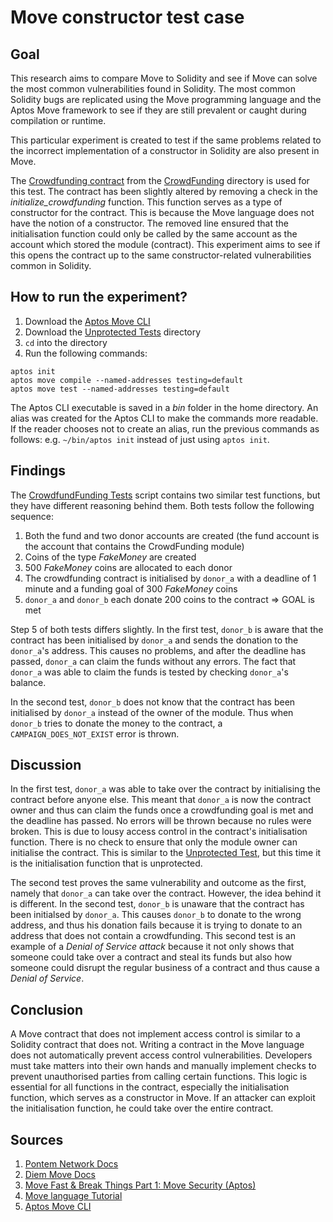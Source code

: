 # Move constructor test case

## Goal 
This research aims to compare Move to Solidity and see if Move can solve the most common vulnerabilities found in Solidity. The most common Solidity bugs are replicated using the Move programming language and the Aptos Move framework to see if they are still prevalent or caught during compilation or runtime.

This particular experiment is created to test if the same problems related to the incorrect implementation of a constructor in Solidity are also present in Move. 

The [Crowdfunding contract](../Crowdfunding_contract/sources/CrowdFunding.move) from the [CrowdFunding](../Crowdfunding_contract) directory is used for this test. The contract has been slightly altered by removing a check in the *initialize_crowdfunding* function. This function serves as a type of constructor for the contract. This is because the Move language does not have the notion of a constructor. The removed line ensured that the initialisation function could only be called by the same account as the account which stored the module (contract). This experiment aims to see if this opens the contract up to the same constructor-related vulnerabilities common in Solidity. 

## How to run the experiment?
1. Download the [Aptos Move CLI](https://aptos.dev/cli-tools/aptos-cli-tool/install-aptos-cli/)
2. Download the [Unprotected Tests](../Unprotected_tests/) directory
3. <code>cd</code> into the directory
4. Run the following commands:

 ```
 aptos init
 aptos move compile --named-addresses testing=default 
 aptos move test --named-addresses testing=default
 ```

The Aptos CLI executable is saved in a *bin* folder in the home directory. An alias was created for the Aptos CLI to make the commands more readable. If the reader chooses not to create an alias, run the previous commands as follows: e.g. <code>~/bin/aptos init</code> instead of just using <code>aptos init</code>.

## Findings
The [CrowdfundFunding Tests](/tests/CrowdFundingTests.move) script contains two similar test functions, but they have different reasoning behind them. Both tests follow the following sequence:
1. Both the fund and two donor accounts are created (the fund account is the account that contains the CrowdFunding module)
2. Coins of the type *FakeMoney* are created
3. 500 *FakeMoney* coins are allocated to each donor
4. The crowdfunding contract is initialised by <code>donor_a</code> with a deadline of 1 minute and a funding goal of 300 *FakeMoney* coins
5. <code>donor_a</code> and <code>donor_b</code> each donate 200 coins to the contract => GOAL is met 

Step 5 of both tests differs slightly. In the first test, <code>donor_b</code> is aware that the contract has been initialised by <code>donor_a</code> and sends the donation to the <code>donor_a</code>'s address. This causes no problems, and after the deadline has passed, <code>donor_a</code> can claim the funds without any errors. The fact that <code>donor_a</code> was able to claim the funds is tested by checking <code>donor_a</code>'s balance.

In the second test, <code>donor_b</code> does not know that the contract has been initialised by <code>donor_a</code> instead of the owner of the module. Thus when <code>donor_b</code> tries to donate the money to the contract, a <code>CAMPAIGN_DOES_NOT_EXIST</code> error is thrown.

## Discussion
In the first test, <code>donor_a</code> was able to take over the contract by initialising the contract before anyone else. This meant that <code>donor_a</code> is now the contract owner and thus can claim the funds once a crowdfunding goal is met and the deadline has passed. No errors will be thrown because no rules were broken. This is due to lousy access control in the contract's initialisation function. There is no check to ensure that only the module owner can initialise the contract. This is similar to the [Unprotected Test](../Unprotected_tests/), but this time it is the initialisation function that is unprotected. 

The second test proves the same vulnerability and outcome as the first, namely that <code>donor_a</code> can take over the contract. However, the idea behind it is different. In the second test, <code>donor_b</code> is unaware that the contract has been initialsed by <code>donor_a</code>. This causes <code>donor_b</code> to donate to the wrong address, and thus his donation fails because it is trying to donate to an address that does not contain a crowdfunding. This second test is an example of a *Denial of Service attack* because it not only shows that someone could take over a contract and steal its funds but also how someone could disrupt the regular business of a contract and thus cause a *Denial of Service*. 

## Conclusion
A Move contract that does not implement access control is similar to a Solidity contract that does not. Writing a contract in the Move language does not automatically prevent access control vulnerabilities. Developers must take matters into their own hands and manually implement checks to prevent unauthorised parties from calling certain functions. This logic is essential for all functions in the contract, especially the initialisation function, which serves as a constructor in Move. If an attacker can exploit the initialisation function, he could take over the entire contract.

## Sources
1. [Pontem Network Docs](https://docs.pontem.network/02.-move-language/lang)
2. [Diem Move Docs](https://diem.github.io/move/introduction.html)
3. [Move Fast & Break Things Part 1: Move Security (Aptos)](https://www.zellic.io/blog/move-fast-and-break-things-pt-1)
4. [Move language Tutorial](https://github.com/move-language/move/tree/main/language/documentation/tutorial)
5. [Aptos Move CLI](https://aptos.dev/cli-tools/aptos-cli-tool/install-aptos-cli/)